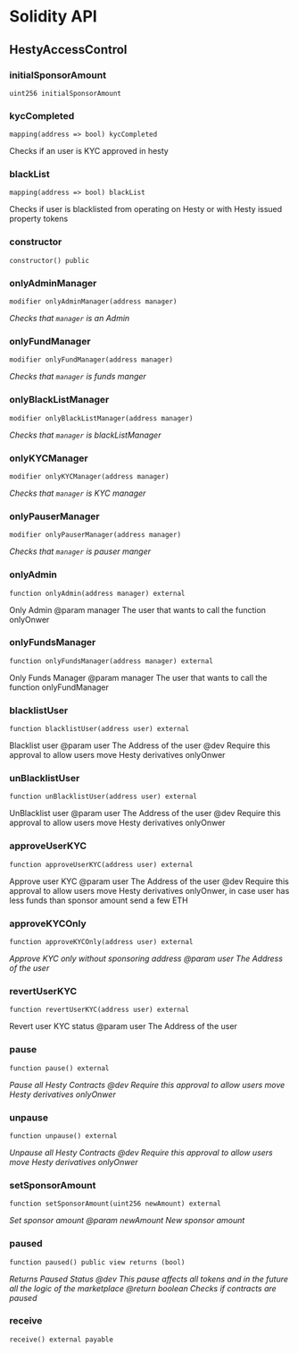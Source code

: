 # Solidity API

## HestyAccessControl

### initialSponsorAmount

```solidity
uint256 initialSponsorAmount
```

### kycCompleted

```solidity
mapping(address => bool) kycCompleted
```

Checks if an user is KYC approved in hesty

### blackList

```solidity
mapping(address => bool) blackList
```

Checks if user is blacklisted from operating on Hesty or with
        Hesty issued property tokens

### constructor

```solidity
constructor() public
```

### onlyAdminManager

```solidity
modifier onlyAdminManager(address manager)
```

_Checks that `manager` is an Admin_

### onlyFundManager

```solidity
modifier onlyFundManager(address manager)
```

_Checks that `manager` is funds manger_

### onlyBlackListManager

```solidity
modifier onlyBlackListManager(address manager)
```

_Checks that `manager` is blackListManager_

### onlyKYCManager

```solidity
modifier onlyKYCManager(address manager)
```

_Checks that `manager` is KYC manager_

### onlyPauserManager

```solidity
modifier onlyPauserManager(address manager)
```

_Checks that `manager` is pauser manger_

### onlyAdmin

```solidity
function onlyAdmin(address manager) external
```

Only Admin
        @param  manager The user that wants to call the function
                onlyOnwer

### onlyFundsManager

```solidity
function onlyFundsManager(address manager) external
```

Only Funds Manager
        @param  manager The user that wants to call the function
                onlyFundManager

### blacklistUser

```solidity
function blacklistUser(address user) external
```

Blacklist user
        @param  user The Address of the user
        @dev    Require this approval to allow users move Hesty derivatives
                onlyOnwer

### unBlacklistUser

```solidity
function unBlacklistUser(address user) external
```

UnBlacklist user
        @param user The Address of the user
        @dev Require this approval to allow users move Hesty derivatives
             onlyOnwer

### approveUserKYC

```solidity
function approveUserKYC(address user) external
```

Approve user KYC
                @param user The Address of the user
        @dev Require this approval to allow users move Hesty derivatives
             onlyOnwer, in case user has less funds than sponsor amount send a few ETH

### approveKYCOnly

```solidity
function approveKYCOnly(address user) external
```

_Approve KYC only without sponsoring address
        @param  user The Address of the user_

### revertUserKYC

```solidity
function revertUserKYC(address user) external
```

Revert user KYC status
        @param user The Address of the user

### pause

```solidity
function pause() external
```

_Pause all Hesty Contracts
        @dev    Require this approval to allow users move Hesty derivatives
                onlyOnwer_

### unpause

```solidity
function unpause() external
```

_Unpause all Hesty Contracts
        @dev    Require this approval to allow users move Hesty derivatives
                onlyOnwer_

### setSponsorAmount

```solidity
function setSponsorAmount(uint256 newAmount) external
```

_Set sponsor amount
        @param newAmount New sponsor amount_

### paused

```solidity
function paused() public view returns (bool)
```

_Returns Paused Status
        @dev This pause affects all tokens and in the future all
             the logic of the marketplace
        @return boolean Checks if contracts are paused_

### receive

```solidity
receive() external payable
```

